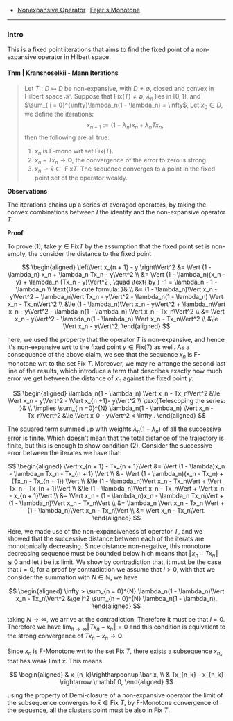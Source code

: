 - [Nonexpansive Operator](Lipschitz%20Operator%20in%20Hilbert%20Space.md)
-[Fejer's Monotone](Fejer's%20Monotone.md)


---
### **Intro**

This is a fixed point iterations that aims to find the fixed point of a non-expansive operator in Hilbert space. 


#### **Thm | Kransnoselkii - Mann Iterations**
> Let $T: D \mapsto D$ be non-expansive, with $D \neq \emptyset$, closed and convex in Hilbert space $\mathcal H$. 
> Suppose that $\text{Fix}(T) \neq \emptyset$, $\lambda_n$ lies in $[0, 1]$, and $\sum_{ i = 0}^{\infty}\lambda_n(1 - \lambda_n) = \infty$, Let $x_0 \in D$, we define the iterations: 
> $$ x_{n + 1} := (1 - \lambda_n)x_n + \lambda_n Tx_n, $$
> then the following are all true: 
> 1. $x_n$ is F-mono wrt set $\text{Fix}(T)$. 
> 2. $x_n - Tx_n \rightarrow \mathbf 0$, the convergence of the error to zero is strong. 
> 3. $x_n \rightharpoonup \bar x \in \text{ Fix}T$. The sequence converges to a point in the fixed point set of the operator weakly. 

**Observations**

The iterations chains up a series of averaged operators,  by taking the convex combinations between $I$  the identity and the non-expansive operator $T$. 

**Proof**

To prove (1), take $y \in \text{Fix} T$ by the assumption that the fixed point set is non-empty, the consider the distance to the fixed point 

$$
\begin{aligned}
    \left\Vert
         x_{n + 1} - y
    \right\Vert^2
    &=  \Vert (1 - \lambda_n) x_n + \lambda_n Tx_n - y\Vert^2
    \\
    &= \Vert (1 - \lambda_n)(x_n - y) + \lambda_n (Tx_n - y)\Vert^2 , \quad \text{ by } -1 = \lambda_n - 1 - \lambda_n
    \\
    \text{Use cute formula: }& 
    \\
    &= 
    (1 - \lambda_n)\Vert x_n - y\Vert^2 + \lambda_n\Vert Tx_n - y\Vert^2
    - \lambda_n(1 - \lambda_n) \Vert x_n - Tx_n\Vert^2 
    \\
    &\le 
    (1 - \lambda_n)\Vert x_n - y\Vert^2
    + 
    \lambda_n\Vert x_n - y\Vert^2
    - \lambda_n(1 - \lambda_n) \Vert x_n - Tx_n\Vert^2 
    \\
    &= 
    \Vert x_n - y\Vert^2
    - \lambda_n(1 - \lambda_n) \Vert x_n - Tx_n\Vert^2 
    \\
    &\le \Vert x_n - y\Vert^2, 
\end{aligned}
$$

here, we used the property that the operator $T$ is non-expansive, and hence it's non-expansive wrt to the fixed point $y \in \text{Fix}(T)$ as well. 
As a consequence of the above claim, we see that the sequence $x_n$ is F-monotone wrt to the set $\text{Fix } T$. 
Moreover, we may re-arrange the second last line of the results, which introduce a term that describes exactly how much error we get between the distance of $x_n$ against the fixed point $y$: 

$$
\begin{aligned}
    \lambda_n(1 - \lambda_n) \Vert x_n - Tx_n\Vert^2 &\le 
    \Vert x_n - y\Vert^2  - \Vert x_{n +1}- y\Vert^2
    \\
    \text{Telescoping the series: }&
    \\
    \implies 
    \sum_{ n =0}^{N} \lambda_n(1 - \lambda_n) 
    \Vert x_n - Tx_n\Vert^2
    &\le 
    \Vert x_0 - y\Vert^2 
    < \infty .
\end{aligned}
$$

The squared term summed up with weights $\lambda_n (1 - \lambda_n)$ of all the successive error is finite. 
Which doesn't mean that the total distance of the trajectory is finite, but this is enough to show condition (2). 
Consider the successive error between the iterates we have that: 

$$
\begin{aligned}
    \Vert x_{n + 1} - Tx_{n + 1}\Vert 
    &= 
    \Vert 
        (1 - \lambda)x_n - \lambda_n Tx_n - Tx_{n + 1}
    \Vert
    \\
    &= 
    \Vert 
        (1 - \lambda_n)(x_n - Tx_n) + (Tx_n - Tx_{n + 1})
    \Vert
    \\
    &\le 
    (1 - \lambda_n)\Vert x_n - Tx_n\Vert + \Vert Tx_n - Tx_{n + 1}\Vert
    \\
    &\le 
    (1 - \lambda_n)\Vert x_n - Tx_n\Vert + \Vert x_n - x_{n + 1}\Vert
    \\
    &= 
    \Vert x_n - (1 - \lambda_n)x_n - \lambda_n Tx_n\Vert 
    + 
    (1 - \lambda_n)\Vert x_n - Tx_n\Vert
    \\
    &= 
    \lambda_n \Vert x_n - Tx_n \Vert + (1 - \lambda_n)\Vert x_n - Tx_n\Vert
    \\
    &= \Vert x_n - Tx_n\Vert. 
\end{aligned}
$$

Here, we made use of the non-expansiveness of operator $T$, and we showed that the successive distance between each of the iterats are monotonically decreasing. 
Since distance non-negative, this monotone decreasing sequence must be bounded below hich means that $\Vert x_n - Tx_n\Vert\searrow 0$ and let $l$ be its limit. 
We show by contradiction that, it must be the case that $l = 0$, for a proof by contradiction we assume that $l > 0$, with that we consider the summation with $N \in \mathbb N$, we have 

$$
\begin{aligned}
    \infty > \sum_{n = 0}^{N} \lambda_n(1 - \lambda_n)\Vert x_n  - Tx_n\Vert^2 
    &\ge 
    l^2 \sum_{n = 0}^{N} \lambda_n(1 - \lambda_n). 
\end{aligned}
$$

taking $N \rightarrow \infty$, we arrive at the contradiction. 
Therefore it must be that $l = 0$.
Therefore we have $\lim_{n\rightarrow \infty} \Vert Tx_n - x_n\Vert = 0$ and this condition is equivalent to the strong convergence of $Tx_n - x_n \rightarrow \mathbf 0$. 

Since $x_n$ is F-Monotone wrt to the set $\text{Fix }T$, there exists a subsequence $x_{n_k}$ that has weak limit $\bar x$. 
This means 

$$
\begin{aligned}
    & x_{n_k}\rightharpoonup \bar x, 
    \\
    & Tx_{n_k} - x_{n_k} \rightarrow \mathbf 0, 
\end{aligned}
$$

using the property of Demi-closure of a non-expansive operator the limit of the subsequence converges to $\bar x \in \text{Fix } T$, by F-Monotone convergence of the sequence, all the clusters point must be also in $\text{Fix }T$. 


